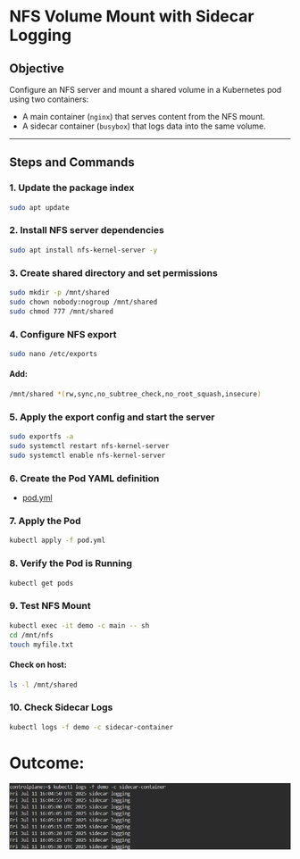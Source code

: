 # NFS Volume Mount with Sidecar Logging

## Objective

Configure an NFS server and mount a shared volume in a Kubernetes pod using two containers:
- A main container (`nginx`) that serves content from the NFS mount.
- A sidecar container (`busybox`) that logs data into the same volume.

---

## Steps and Commands

### 1. Update the package index
```bash
sudo apt update
```
### 2. Install NFS server dependencies
```bash
sudo apt install nfs-kernel-server -y
```
### 3. Create shared directory and set permissions
```bash
sudo mkdir -p /mnt/shared
sudo chown nobody:nogroup /mnt/shared
sudo chmod 777 /mnt/shared

```
### 4. Configure NFS export
```bash
sudo nano /etc/exports
```
#### Add:
```bash
/mnt/shared *(rw,sync,no_subtree_check,no_root_squash,insecure)
```
### 5. Apply the export config and start the server
```bash
sudo exportfs -a
sudo systemctl restart nfs-kernel-server
sudo systemctl enable nfs-kernel-server
```
### 6. Create the Pod YAML definition 
- [pod.yml](./pod.yml)

### 7. Apply the Pod
```bash
kubectl apply -f pod.yml
```
### 8.  Verify the Pod is Running
```bash
kubectl get pods
```
### 9. Test NFS Mount
```bash
kubectl exec -it demo -c main -- sh
cd /mnt/nfs
touch myfile.txt
```
#### Check on host:
```bash
ls -l /mnt/shared
```
### 10. Check Sidecar Logs
```bash
kubectl logs -f demo -c sidecar-container
```
# Outcome:
![Logs Result](Result.png)
